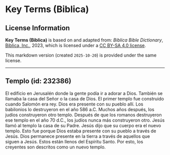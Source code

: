 # Key Terms (Biblica)

## License Information

**Key Terms (Biblica)** is based on and adapted from: _Biblica Bible Dictionary_, [Biblica, Inc.](https://www.biblica.com/), 2023, which is licensed under a [CC BY-SA 4.0 license](https://creativecommons.org/licenses/by-sa/4.0/legalcode.en).

This markdown version (created `2025-10-20`) is provided under the same license.



--------------------------------

## Templo (id: 232386)

El edificio en Jerusalén donde la gente podía ir a adorar a Dios. También se llamaba la casa del Señor o la casa de Dios. El primer templo fue construido cuando Salomón era rey. Dios era presente con su pueblo allí. Los babilonios lo destruyeron en el año 586 a.C. Muchos años después, los judíos construyeron otro templo. Después de que los romanos destruyeron ese templo en el año 70 d.C., los judíos nunca más construyeron otro. Jesús llamó al templo la casa de su Padre. Jesús dijo que su cuerpo era el nuevo templo. Esto fue porque Dios estaba presente con su pueblo a través de Jesús. Dios permanece presente en la tierra a través de aquellos que siguen a Jesús. Estos están llenos del Espíritu Santo. Por esto, los creyentes son descritos como un nuevo templo.


